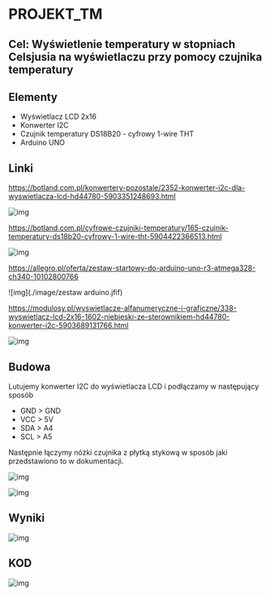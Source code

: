 # PROJEKT_TM


## Cel: Wyświetlenie temperatury w stopniach Celsjusia na wyświetlaczu przy pomocy czujnika temperatury 



## Elementy

* Wyświetlacz LCD 2x16
* Konwerter I2C
* Czujnik temperatury DS18B20 - cyfrowy 1-wire THT
* Arduino UNO
	
## Linki

https://botland.com.pl/konwertery-pozostale/2352-konwerter-i2c-dla-wyswietlacza-lcd-hd44780-5903351248693.html

![img](./fotki/konwerter.png)

https://botland.com.pl/cyfrowe-czujniki-temperatury/165-czujnik-temperatury-ds18b20-cyfrowy-1-wire-tht-5904422366513.html

![img](./image/czujniktemp.jfif)

https://allegro.pl/oferta/zestaw-startowy-do-arduino-uno-r3-atmega328-ch340-10102800766  

![img](./image/zestaw arduino.jfif)

https://modulosy.pl/wyswietlacze-alfanumeryczne-i-graficzne/338-wyswietlacz-lcd-2x16-1602-niebieski-ze-sterownikiem-hd44780-konwerter-i2c-5903689131766.html

![img](./image/LCD.jfif)

## Budowa

Lutujemy konwerter I2C do wyświetlacza LCD i podłączamy w następujący sposób 

* GND > GND 
* VCC > 5V
* SDA > A4
* SCL > A5


Następnie łączymy nóżki czujnika z płytką stykową w sposób jaki przedstawiono to w dokumentacji.


![img](./image/temperatura1.jpg)

![img](./image/temperatura2.jpg)

## Wyniki

![img](./image/wyniki.png)

## KOD
![img](./image/kod.png)
